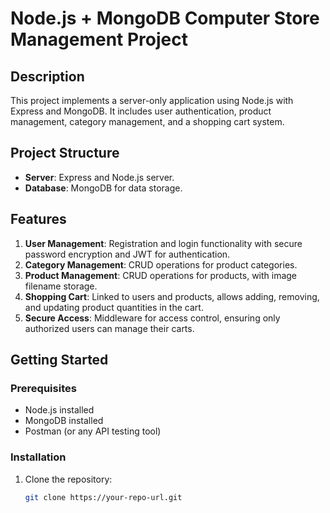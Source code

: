 # Node.js + MongoDB Computer Store Management Project

## Description
This project implements a server-only application using Node.js with Express and MongoDB. It includes user authentication, product management, category management, and a shopping cart system.

## Project Structure
- **Server**: Express and Node.js server.
- **Database**: MongoDB for data storage.

## Features
1. **User Management**: Registration and login functionality with secure password encryption and JWT for authentication.
2. **Category Management**: CRUD operations for product categories.
3. **Product Management**: CRUD operations for products, with image filename storage.
4. **Shopping Cart**: Linked to users and products, allows adding, removing, and updating product quantities in the cart.
5. **Secure Access**: Middleware for access control, ensuring only authorized users can manage their carts.

## Getting Started

### Prerequisites
- Node.js installed
- MongoDB installed
- Postman (or any API testing tool)

### Installation
1. Clone the repository:
   ```bash
   git clone https://your-repo-url.git
